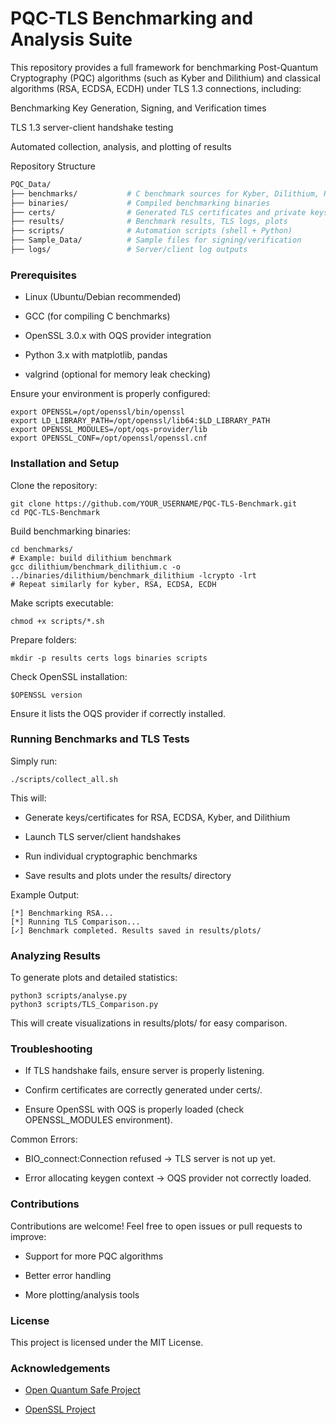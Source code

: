 <h1>PQC-TLS Benchmarking and Analysis Suite</h1>

This repository provides a full framework for benchmarking Post-Quantum Cryptography (PQC) algorithms (such as Kyber and Dilithium) and classical algorithms (RSA, ECDSA, ECDH) under TLS 1.3 connections, including:

Benchmarking Key Generation, Signing, and Verification times

TLS 1.3 server-client handshake testing

Automated collection, analysis, and plotting of results

Repository Structure
``` bash
PQC_Data/
├── benchmarks/           # C benchmark sources for Kyber, Dilithium, RSA, ECDH, ECDSA
├── binaries/             # Compiled benchmarking binaries
├── certs/                # Generated TLS certificates and private keys
├── results/              # Benchmark results, TLS logs, plots
├── scripts/              # Automation scripts (shell + Python)
├── Sample_Data/          # Sample files for signing/verification
├── logs/                 # Server/client log outputs
```
<h3>Prerequisites</h3>

* Linux (Ubuntu/Debian recommended)

* GCC (for compiling C benchmarks)

* OpenSSL 3.0.x with OQS provider integration

* Python 3.x with matplotlib, pandas

* valgrind (optional for memory leak checking)

Ensure your environment is properly configured:
```
export OPENSSL=/opt/openssl/bin/openssl
export LD_LIBRARY_PATH=/opt/openssl/lib64:$LD_LIBRARY_PATH
export OPENSSL_MODULES=/opt/oqs-provider/lib
export OPENSSL_CONF=/opt/openssl/openssl.cnf
```
<h3>Installation and Setup</h3>

Clone the repository:
```
git clone https://github.com/YOUR_USERNAME/PQC-TLS-Benchmark.git
cd PQC-TLS-Benchmark
```
Build benchmarking binaries:
```
cd benchmarks/
# Example: build dilithium benchmark
gcc dilithium/benchmark_dilithium.c -o ../binaries/dilithium/benchmark_dilithium -lcrypto -lrt
# Repeat similarly for kyber, RSA, ECDSA, ECDH
```
Make scripts executable:
```
chmod +x scripts/*.sh
```
Prepare folders:
```
mkdir -p results certs logs binaries scripts
```
Check OpenSSL installation:
```
$OPENSSL version
```
Ensure it lists the OQS provider if correctly installed.

<h3>Running Benchmarks and TLS Tests</h3>

Simply run:
```
./scripts/collect_all.sh
```
This will:

* Generate keys/certificates for RSA, ECDSA, Kyber, and Dilithium

* Launch TLS server/client handshakes

* Run individual cryptographic benchmarks

* Save results and plots under the results/ directory

Example Output:
```
[*] Benchmarking RSA...
[*] Running TLS Comparison...
[✓] Benchmark completed. Results saved in results/plots/
```
<h3>Analyzing Results</h3>

To generate plots and detailed statistics:
```
python3 scripts/analyse.py
python3 scripts/TLS_Comparison.py
```
This will create visualizations in results/plots/ for easy comparison.

<h3>Troubleshooting</h3>

* If TLS handshake fails, ensure server is properly listening.

* Confirm certificates are correctly generated under certs/.

* Ensure OpenSSL with OQS is properly loaded (check OPENSSL_MODULES environment).

Common Errors:

* BIO_connect:Connection refused -> TLS server is not up yet.

* Error allocating keygen context -> OQS provider not correctly loaded.

<h3>Contributions</h3>

Contributions are welcome! Feel free to open issues or pull requests to improve:

* Support for more PQC algorithms

* Better error handling

* More plotting/analysis tools

<h3>License</h3>

This project is licensed under the MIT License.

<h3>Acknowledgements</h3>

* [Open Quantum Safe Project](https://openquantumsafe.org/)

* [OpenSSL Project](https://www.openssl.org/)
